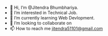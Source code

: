 - 👋 Hi, I’m @Jitendra Bhumbhariya.
- 👀 I’m interested in Technical Job.
- 🌱 I’m currently learning Web Devlopment.
- 💞️ I’m looking to collaborate on 
- 📫 How to reach me jitendra51101@gmail.com

<!---
Jiten511/Jiten511 is a ✨ special ✨ repository because its `README.md` (this file) appears on your GitHub profile.
You can click the Preview link to take a look at your changes.
--->
